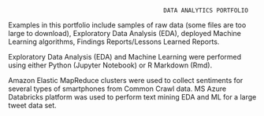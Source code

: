                                                 DATA ANALYTICS PORTFOLIO
                                                
                    
Examples in this portfolio include samples of raw data (some files are too large to download), Exploratory Data Analysis (EDA), deployed Machine Learning algorithms, Findings Reports/Lessons Learned Reports.

Exploratory Data Analysis (EDA) and Machine Learning were performed using either Python (Jupyter Notebook) or R Markdown (Rmd). 

Amazon Elastic MapReduce clusters were used to collect sentiments for several types of smartphones from Common Crawl data. MS Azure Databricks platform was used to perform text mining EDA and ML for a large tweet data set. 
